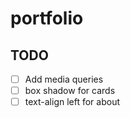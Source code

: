 # portfolio

## TODO
* [ ] Add media queries
* [ ] box shadow for cards
* [ ] text-align left for about
